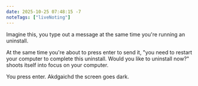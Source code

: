 ```yaml
---
date: 2025-10-25 07:48:15 -7
noteTags: ["liveNoting"]
---
```

Imagine this, you type out a message at the same time you're running an uninstall.

At the same time you're about to press enter to send it, "you need to restart your computer to complete this uninstall. Would you like to uninstall now?" shoots itself into focus on your computer.

You press enter. Akdgaichd the screen goes dark.